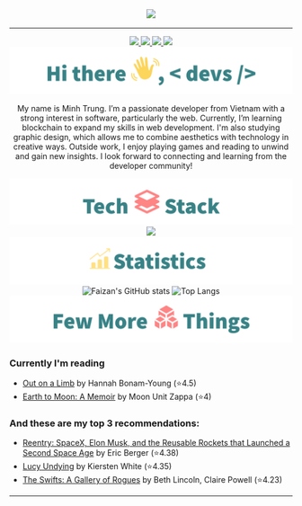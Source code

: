 <div align="center">
<img src="Image/Hero_banner.svg">

<!-- uncomment to change banner
<img src="https://capsule-render.vercel.app/api?type=waving&&color=0:4CB8C4,100:3CD3AD&height=300&section=header&text=Muhammad%20Faizan&fontSize=90&fontColor=FCFFE7" />
-->

---

<!--Header: end-->

<!--Social Links Badges: start-->

<a href="https://github.com/chauminhtrung">
  <img src="https://img.shields.io/badge/GitHub-181717.svg?style=for-the-badge&logo=GitHub&logoColor=white">
</a>
<a href="https://www.linkedin.com/in/trung-minh-482a79335/">
  <img src="https://img.shields.io/badge/LinkedIn-0A66C2.svg?style=for-the-badge&logo=LinkedIn&logoColor=white">
</a>
<a href="https://www.instagram.com/c.mtrung/">
  <img src="https://img.shields.io/badge/Instagram-E4405F?style=for-the-badge&logo=instagram&logoColor=white">
</a>
<a href="https://www.goodreads.com/user/show/183246876-trung-minh">
  <img src="https://img.shields.io/badge/Goodreads-F3F1EA?style=for-the-badge&logo=goodreads&logoColor=372213">
</a>

<!--Social Links Badges: end-->

<!--About me: start-->
<img src="Image/hi_there.png">

<p>My name is Minh Trung. I’m a passionate developer from Vietnam with a strong interest in software, particularly the web. Currently, I’m learning blockchain to expand my skills in web development. I'm also studying graphic design, which allows me to combine aesthetics with technology in creative ways. Outside work, I enjoy playing games and reading to unwind and gain new insights. I look forward to connecting and learning from the developer community!</p>

<!--About me: end-->

<!--Tech stack: start-->

<img src="Image/tech_stack.png">

<img src="https://skillicons.dev/icons?i=java,python,html,css,js,mysql,sqlserver,git,github,firebase,vscode,idea,angular,spring,typescript,maven,docker,vite,react,vercel,bootstrap,eclipse,npm,nodejs" />

<!--Tech stack: end-->

<!--Statistics: start-->

<img src="Image/statistics.png">

  <img alt="Faizan's GitHub stats" width="406" src="https://github-readme-stats.vercel.app/api?username=chauminhtrung&custom_title=Github+Stats&bg_color=00000000&hide_border=true&show_icons=true&text_color=667799&title_color=388286&icon_color=388286">
  <img alt="Top Langs" width="350" src="https://github-readme-stats.vercel.app/api/top-langs/?username=chauminhtrung&layout=compact&hide_border=true&bg_color=00000000&text_color=667799&custom_title=Top+Languages&title_color=388286">

<!--Statistics: end-->

<!--More Details: start-->

<img src="Image/more_things.png">
</div>

### Currently I'm reading

<!-- CURRENT:START -->
- [Out on a Limb](https://www.goodreads.com/review/show/6966355831) by Hannah Bonam-Young  (⭐️4.5)
- [Earth to Moon: A Memoir](https://www.goodreads.com/review/show/6966360290) by Moon Unit Zappa (⭐️4)
<!-- CURRENT:END -->

### And these are my top 3 recommendations:

<!-- TOP-FIVE:START -->
- [Reentry: SpaceX, Elon Musk, and the Reusable Rockets that Launched a Second Space Age](https://www.goodreads.com/review/show/6966362811) by Eric Berger (⭐️4.38)
- [Lucy Undying]([https://www.goodreads.com/review/show/5163920324?utm_medium=api&utm_source=rss](https://www.goodreads.com/review/show/6966365110)) by Kiersten White (⭐️4.35)
- [The Swifts: A Gallery of Rogues](https://www.goodreads.com/review/show/6966367461) by Beth Lincoln, Claire Powell (⭐️4.23)

<!-- TOP-FIVE:END -->

<!--More Details: end-->

<!--Footer: start-->
<div align="center">

---
</div>

